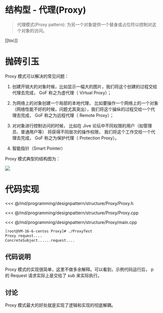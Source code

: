 # 结构型 - 代理(Proxy)

> 代理模式(Proxy pattern): 为另一个对象提供一个替身或占位符以控制对这个对象的访问。

​[[toc]]

# 抛砖引玉

Proxy 模式可以解决的常见问题：

1. 创建开销大的对象时候，比如显示一幅大的图片，我们将这个创建的过程交给代理去完成， GoF 称之为虚代理（ Virtual Proxy）；

2. 为网络上的对象创建一个局部的本地代理， 比如要操作一个网络上的一个对象（网络性能不好的时候，问题尤其突出），我们将这个操纵的过程交给一个代理去完成， GoF 称之为远程代理（ Remote Proxy）；

3. 对对象进行控制访问的时候， 比如在 Jive 论坛中不同权限的用户（如管理员、普通用户等） 将获得不同层次的操作权限， 我们将这个工作交给一个代理去完成， GoF 称之为保护代理（ Protection Proxy）。

4. 智能指针（Smart Pointer）

Proxy 模式典型的结构图为：

![](/_images/programming/designpattern/structure/Proxy.png)


# 代码实现

<<< @/md/programming/designpattern/structure/Proxy/Proxy.h

<<< @/md/programming/designpattern/structure/Proxy/Proxy.cpp

<<< @/md/programming/designpattern/structure/Proxy/main.cpp

```bash
[root@VM-16-6-centos Proxy]# ./ProxyTest
Proxy request....
ConcreteSubject......request....
```

## 代码说明

Proxy 模式的实现很简单，这里不做多余解释。可以看到，示例代码运行后， p 的 Request 请求实际上是交给了 sub 来实际执行。

## 讨论

Proxy 模式最大的好处就是实现了逻辑和实现的彻底解耦。